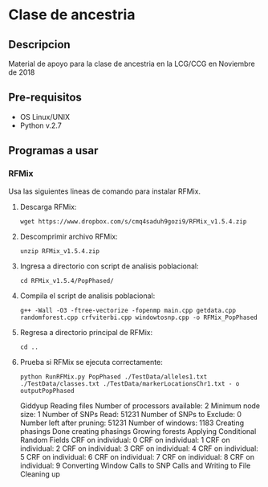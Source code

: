 # Clase de ancestria

## Descripcion

Material de apoyo para la clase de ancestria en la LCG/CCG en Noviembre de 2018

## Pre-requisitos

- OS Linux/UNIX
- Python v.2.7

## Programas a usar

### RFMix

Usa las siguientes lineas de comando para instalar RFMix.
 1. Descarga RFMix:

	`wget https://www.dropbox.com/s/cmq4saduh9gozi9/RFMix_v1.5.4.zip`

 2. Descomprimir archivo RFMix:

	`unzip RFMix_v1.5.4.zip`

 3. Ingresa a directorio con script de analisis poblacional:

	`cd RFMix_v1.5.4/PopPhased/`

 4. Compila el script de analisis poblacional:

	`g++ -Wall -O3 -ftree-vectorize -fopenmp main.cpp getdata.cpp randomforest.cpp crfviterbi.cpp windowtosnp.cpp -o RFMix_PopPhased`

 5. Regresa a directorio principal de RFMix:

	`cd ..`

 6. Prueba si RFMix se ejecuta correctamente:

	`python RunRFMix.py PopPhased ./TestData/alleles1.txt ./TestData/classes.txt ./TestData/markerLocationsChr1.txt - o outputPopPhased`


    Giddyup
    Reading files
    Number of processors available: 2
    Minimum node size: 1
    Number of SNPs Read: 51231
    Number of SNPs to Exclude: 0
    Number left after pruning: 51231
    Number of windows: 1183
    Creating phasings
    Done creating phasings
    Growing forests
    Applying Conditional Random Fields
    CRF on individual: 0
    CRF on individual: 1
    CRF on individual: 2
    CRF on individual: 3
    CRF on individual: 4
    CRF on individual: 5
    CRF on individual: 6
    CRF on individual: 7
    CRF on individual: 8
    CRF on individual: 9
    Converting Window Calls to SNP Calls and Writing to File
    Cleaning up


